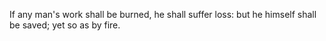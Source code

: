 If any man's work shall be burned, he shall suffer loss: but he himself shall be saved; yet so as by fire.
